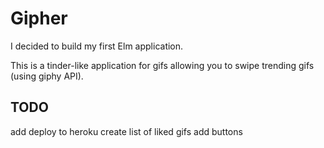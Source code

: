 # Gipher

I decided to build my first Elm application.

This is a tinder-like application for gifs allowing you to swipe trending gifs (using giphy API).

## TODO

add deploy to heroku
create list of liked gifs
add buttons
